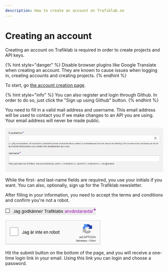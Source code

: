 ```yaml
---
description: How to create an account on Trafiklab.se
---
```


# Creating an account

Creating an account on Trafiklab is required in order to create projects and API keys. 

{% hint style="danger" %}
Disable browser plugins like Google Translate when creating an account. They are known to cause issues when logging in, creating accounts and creating projects.
{% endhint %}

To start, go [the account creation page](https://www.trafiklab.se/user/register).

{% hint style="info" %}
You can also register and login through Github. In order to do so, just click the "Sign up using Github" button.
{% endhint %}

You need to fill in a valid mail address and username. This email address will be used to contact you if we make changes to an API you are using. Your email address will never be made public.

![Your mail address and username](../../.gitbook/assets/image%20%2812%29.png)

While the first- and last-name fields are required, you use your initials if you want. You can also, optionally, sign up for the Trafiklab newsletter.

After filling in your information, you need to accept the terms and conditions and confirm you're not a robot.

![The terms and conditions checkbox](../../.gitbook/assets/image.png)

![The CAPTCHA challenge to prove you&apos;re human](../../.gitbook/assets/image%20%281%29.png)

Hit the submit button on the bottom of the page, and you will receive a one-time login link in your email. Using this link you can login and choose a password.

